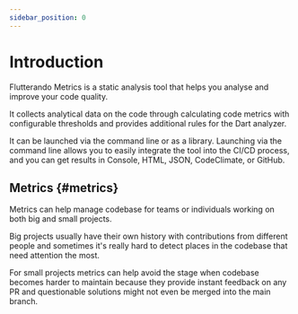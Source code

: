 ```yaml
---
sidebar_position: 0
---
```


# Introduction

Flutterando Metrics is a static analysis tool that helps you analyse and improve your code quality.

It collects analytical data on the code through calculating code metrics with configurable thresholds and provides additional rules for the Dart analyzer.

It can be launched via the command line or as a library. Launching via the command line allows you to easily integrate the tool into the CI/CD process, and you can get results in Сonsole, HTML, JSON, CodeClimate, or GitHub.

## Metrics {#metrics}

Metrics can help manage codebase for teams or individuals working on both big and small projects.

Big projects usually have their own history with contributions from different people and sometimes it's really hard to detect places in the codebase that need attention the most.

For small projects metrics can help avoid the stage when codebase becomes harder to maintain because they provide instant feedback on any PR and questionable solutions might not even be merged into the main branch.
